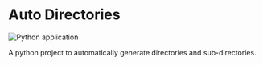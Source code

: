 # Auto Directories

![Python application](https://github.com/pushkarkadam/autodirs/workflows/Python%20application/badge.svg)

A python project to automatically generate directories and sub-directories.
